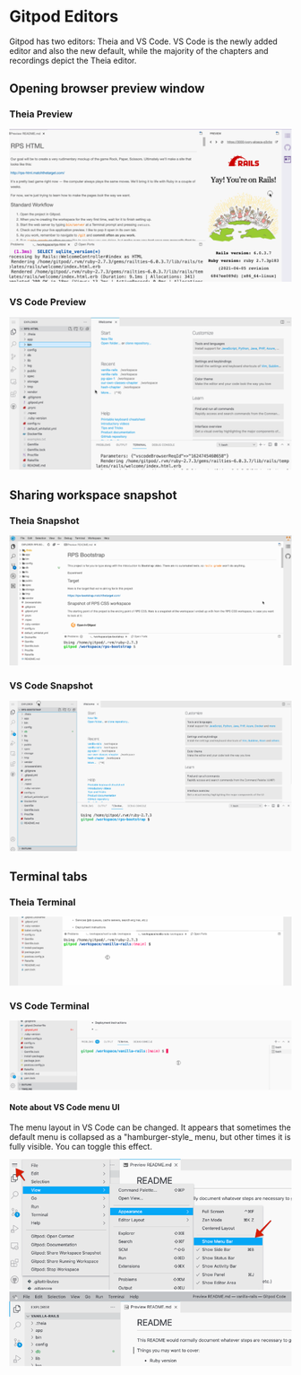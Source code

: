 # Gitpod Editors

Gitpod has two editors: Theia and VS Code. VS Code is the newly added editor and also the new default, while the majority of the chapters and recordings depict the Theia editor.

## Opening browser preview window

### Theia Preview

![](/assets/gitpod-theia-open-preview.gif)

### VS Code Preview

![](/assets/gitpod-vscode-open-preview.gif)

## Sharing workspace snapshot

### Theia Snapshot

![](/assets/gitpod-snapshot-theia.gif)

### VS Code Snapshot

![](/assets/gitpod-snapshot-vs-code.gif)

## Terminal tabs

### Theia Terminal

![](/assets/gitpod-theia-terminal-tabs.gif)

### VS Code Terminal

![](/assets/gitpod-vscode-terminal-tabs.gif)

#### Note about VS Code menu UI

The menu layout in VS Code can be changed. It appears that sometimes the default menu is collapsed as a "hamburger-style_ menu, but other times it is fully visible. You can toggle this effect.

![](/assets/gitpod-vscode-open-menu-bar.png)
![](/assets/gitpod-vscode-menu-bar-visible.png)
